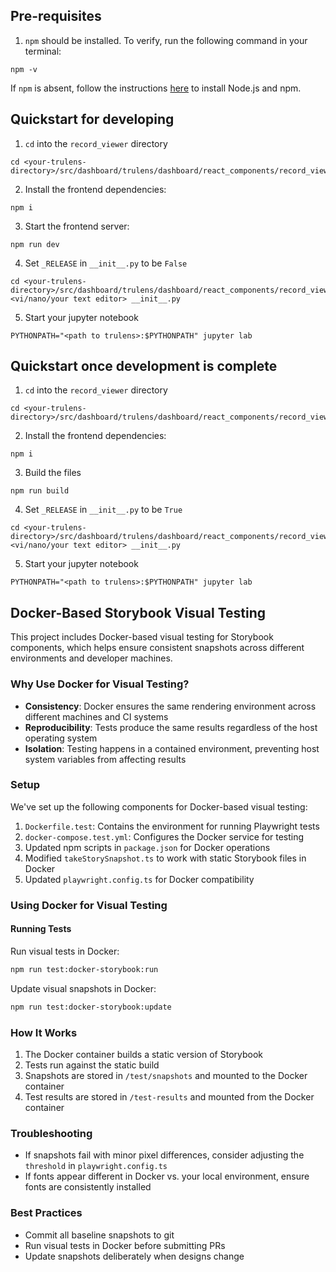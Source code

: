 ## Pre-requisites

1. `npm` should be installed. To verify, run the following command in your terminal:

```
npm -v
```

If `npm` is absent, follow the instructions [here](https://docs.npmjs.com/downloading-and-installing-node-js-and-npm) to install Node.js and npm.

## Quickstart for developing

1. `cd` into the `record_viewer` directory

```
cd <your-trulens-directory>/src/dashboard/trulens/dashboard/react_components/record_viewer
```

2. Install the frontend dependencies:

```
npm i
```

3. Start the frontend server:

```
npm run dev
```

4. Set `_RELEASE` in `__init__.py` to be `False`

```
cd <your-trulens-directory>/src/dashboard/trulens/dashboard/react_components/record_viewer
<vi/nano/your text editor> __init__.py
```

5. Start your jupyter notebook

```
PYTHONPATH="<path to trulens>:$PYTHONPATH" jupyter lab
```

## Quickstart once development is complete

1. `cd` into the `record_viewer` directory

```
cd <your-trulens-directory>/src/dashboard/trulens/dashboard/react_components/record_viewer
```

2. Install the frontend dependencies:

```
npm i
```

3. Build the files

```
npm run build
```

4. Set `_RELEASE` in `__init__.py` to be `True`

```
cd <your-trulens-directory>/src/dashboard/trulens/dashboard/react_components/record_viewer
<vi/nano/your text editor> __init__.py
```

5. Start your jupyter notebook

```
PYTHONPATH="<path to trulens>:$PYTHONPATH" jupyter lab
```

## Docker-Based Storybook Visual Testing

This project includes Docker-based visual testing for Storybook components, which helps ensure consistent snapshots across different environments and developer machines.

### Why Use Docker for Visual Testing?

- **Consistency**: Docker ensures the same rendering environment across different machines and CI systems
- **Reproducibility**: Tests produce the same results regardless of the host operating system
- **Isolation**: Testing happens in a contained environment, preventing host system variables from affecting results

### Setup

We've set up the following components for Docker-based visual testing:

1. `Dockerfile.test`: Contains the environment for running Playwright tests
2. `docker-compose.test.yml`: Configures the Docker service for testing
3. Updated npm scripts in `package.json` for Docker operations
4. Modified `takeStorySnapshot.ts` to work with static Storybook files in Docker
5. Updated `playwright.config.ts` for Docker compatibility

### Using Docker for Visual Testing

#### Running Tests

Run visual tests in Docker:

```bash
npm run test:docker-storybook:run
```

Update visual snapshots in Docker:

```bash
npm run test:docker-storybook:update
```

### How It Works

1. The Docker container builds a static version of Storybook
2. Tests run against the static build
3. Snapshots are stored in `/test/snapshots` and mounted to the Docker container
4. Test results are stored in `/test-results` and mounted from the Docker container

### Troubleshooting

- If snapshots fail with minor pixel differences, consider adjusting the `threshold` in `playwright.config.ts`
- If fonts appear different in Docker vs. your local environment, ensure fonts are consistently installed

### Best Practices

- Commit all baseline snapshots to git
- Run visual tests in Docker before submitting PRs
- Update snapshots deliberately when designs change
